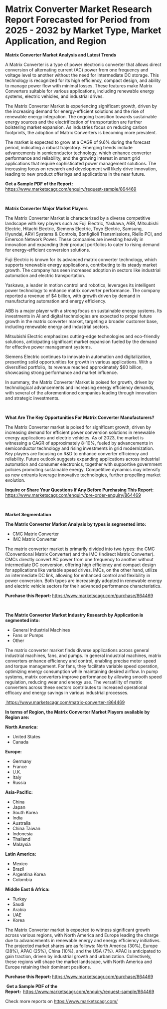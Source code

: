 <p><h1>Matrix Converter Market Research Report Forecasted for Period from 2025 -  2032 by Market Type, Market Application, and Region</h1></p><p><strong>Matrix Converter Market Analysis and Latest Trends</strong></p>
<p><p>A Matrix Converter is a type of power electronic converter that allows direct conversion of alternating current (AC) power from one frequency and voltage level to another without the need for intermediate DC storage. This technology is recognized for its high efficiency, compact design, and ability to manage power flow with minimal losses. These features make Matrix Converters suitable for various applications, including renewable energy systems, electric vehicles, and industrial drives.</p><p>The Matrix Converter Market is experiencing significant growth, driven by the increasing demand for energy-efficient solutions and the rise of renewable energy integration. The ongoing transition towards sustainable energy sources and the electrification of transportation are further bolstering market expansion. As industries focus on reducing carbon footprints, the adoption of Matrix Converters is becoming more prevalent.</p><p>The market is expected to grow at a CAGR of 9.6% during the forecast period, indicating a robust trajectory. Emerging trends include advancements in semiconductor technology, which enhance converter performance and reliability, and the growing interest in smart grid applications that require sophisticated power management solutions. The increasing focus on research and development will likely drive innovation, leading to new product offerings and applications in the near future.</p></p>
<p><strong>Get a Sample PDF of the Report:&nbsp;</strong> <a href="https://www.marketscagr.com/enquiry/request-sample/864469?utm_campaign=2320&utm_medium=2&utm_source=Github&utm_content=ia&utm_term=10022025&utm_id=matrix-converter">https://www.marketscagr.com/enquiry/request-sample/864469</a></p>
<p>&nbsp;</p>
<p><strong>Matrix Converter Major Market Players</strong></p>
<p><p>The Matrix Converter Market is characterized by a diverse competitive landscape with key players such as Fuji Electric, Yaskawa, ABB, Mitsubishi Electric, Hitachi Electric, Siemens Electric, Toyo Electric, Samsung, Hyundai, ARVI Systems & Controls, Bonfiglioli Transmissions, Riello PCI, and Emerson Network Power. These companies are investing heavily in innovation and expanding their product portfolios to cater to rising demand for energy-efficient conversion solutions.</p><p>Fuji Electric is known for its advanced matrix converter technology, which supports renewable energy applications, contributing to its steady market growth. The company has seen increased adoption in sectors like industrial automation and electric transportation.</p><p>Yaskawa, a leader in motion control and robotics, leverages its intelligent power technology to enhance matrix converter performance. The company reported a revenue of $4 billion, with growth driven by demand in manufacturing automation and energy efficiency.</p><p>ABB is a major player with a strong focus on sustainable energy systems. Its investments in AI and digital technologies are expected to propel future growth in the matrix converter market, targeting a broader customer base, including renewable energy and industrial sectors.</p><p>Mitsubishi Electric emphasizes cutting-edge technologies and eco-friendly solutions, anticipating significant market expansion fueled by the demand for effective power management systems.</p><p>Siemens Electric continues to innovate in automation and digitalization, presenting solid opportunities for growth in various applications. With a diversified portfolio, its revenue reached approximately $60 billion, showcasing strong performance and market influence.</p><p>In summary, the Matrix Converter Market is poised for growth, driven by technological advancements and increasing energy efficiency demands, with several of the aforementioned companies leading through innovation and strategic investments.</p></p>
<p>&nbsp;</p>
<p><strong>What Are The Key Opportunities For Matrix Converter Manufacturers?</strong></p>
<p><p>The Matrix Converter market is poised for significant growth, driven by increasing demand for efficient power conversion solutions in renewable energy applications and electric vehicles. As of 2023, the market is witnessing a CAGR of approximately 8-10%, fueled by advancements in semiconductor technology and rising investments in grid modernization. Key players are focusing on R&D to enhance converter efficiency and reliability. Future outlook suggests expanding applications across industrial automation and consumer electronics, together with supportive government policies promoting sustainable energy. Competitive dynamics may intensify as new entrants leverage innovative technologies, further propelling market evolution.</p></p>
<p><strong>Inquire or Share Your Questions If Any Before Purchasing This Report:</strong> <a href="https://www.marketscagr.com/enquiry/pre-order-enquiry/864469?utm_campaign=2320&utm_medium=2&utm_source=Github&utm_content=ia&utm_term=10022025&utm_id=matrix-converter">https://www.marketscagr.com/enquiry/pre-order-enquiry/864469</a></p>
<p>&nbsp;</p>
<p><strong>Market Segmentation</strong></p>
<p><strong>The Matrix Converter Market Analysis by types is segmented into:</strong></p>
<p><ul><li>CMC Matrix Converter</li><li>IMC Matrix Converter</li></ul></p>
<p><p>The matrix converter market is primarily divided into two types: the CMC (Conventional Matrix Converter) and the IMC (Indirect Matrix Converter). CMCs directly convert AC power from one frequency to another without intermediate DC conversion, offering high efficiency and compact design for applications like variable speed drives. IMCs, on the other hand, utilize an intermediate DC link, allowing for enhanced control and flexibility in power conversion. Both types are increasingly adopted in renewable energy and electric vehicle sectors for their advanced performance characteristics.</p></p>
<p><strong>Purchase this Report:&nbsp;</strong><a href="https://www.marketscagr.com/purchase/864469?utm_campaign=2320&utm_medium=2&utm_source=Github&utm_content=ia&utm_term=10022025&utm_id=matrix-converter">https://www.marketscagr.com/purchase/864469</a></p>
<p>&nbsp;</p>
<p><strong>The Matrix Converter Market Industry Research by Application is segmented into:</strong></p>
<p><ul><li>General Industrial Machines</li><li>Fans or Pumps</li><li>Other</li></ul></p>
<p><p>The matrix converter market finds diverse applications across general industrial machines, fans, and pumps. In general industrial machines, matrix converters enhance efficiency and control, enabling precise motor speed and torque management. For fans, they facilitate variable speed operation, optimizing energy consumption while maintaining desired airflow. In pump systems, matrix converters improve performance by allowing smooth speed regulation, reducing wear and energy use. The versatility of matrix converters across these sectors contributes to increased operational efficacy and energy savings in various industrial processes.</p></p>
<p><a href="https://www.marketscagr.com/matrix-converter-r864469?utm_campaign=2320&utm_medium=2&utm_source=Github&utm_content=ia&utm_term=10022025&utm_id=matrix-converter">&nbsp;https://www.marketscagr.com/matrix-converter-r864469</a></p>
<p><strong>In terms of Region, the Matrix Converter Market Players available by Region are:</strong></p>
<p>
    <p> <strong> North America: </strong>
        <ul>
            <li>United States</li>
            <li>Canada</li>
        </ul>
        </p> 
    <p> <strong> Europe: </strong>
        <ul>
            <li>Germany</li>
            <li>France</li>
            <li>U.K.</li>
            <li>Italy</li>
            <li>Russia</li>
        </ul>
        </p> 
    <p> <strong> Asia-Pacific: </strong>
        <ul>
            <li>China</li>
            <li>Japan</li>
            <li>South Korea</li>
            <li>India</li>
            <li>Australia</li>
            <li>China Taiwan</li>
            <li>Indonesia</li>
            <li>Thailand</li>
            <li>Malaysia</li>
        </ul>
        </p> 
    <p> <strong> Latin America: </strong>
        <ul>
            <li>Mexico</li>
            <li>Brazil</li>
            <li>Argentina Korea</li>
            <li>Colombia</li>
        </ul>
        </p> 
    <p> <strong> Middle East & Africa: </strong>
        <ul>
            <li>Turkey</li>
            <li>Saudi</li>
            <li>Arabia</li>
            <li>UAE</li>
            <li>Korea</li>
        </ul>
    </p>
    </p>
<p><p>The Matrix Converter market is expected to witness significant growth across various regions, with North America and Europe leading the charge due to advancements in renewable energy and energy efficiency initiatives. The projected market shares are as follows: North America (30%), Europe (28%), APAC (25%), China (10%), and the USA (7%). APAC is anticipated to gain traction, driven by industrial growth and urbanization. Collectively, these regions will shape the market landscape, with North America and Europe retaining their dominant positions.</p></p>
<p><strong>Purchase this Report: </strong><a href="https://www.marketscagr.com/purchase/864469?utm_campaign=2320&utm_medium=2&utm_source=Github&utm_content=ia&utm_term=10022025&utm_id=matrix-converter">https://www.marketscagr.com/purchase/864469</a></p>
<p>&nbsp;<strong>Get a Sample PDF of the Report:&nbsp;&nbsp;</strong><a href="https://www.marketscagr.com/enquiry/request-sample/864469?utm_campaign=2320&utm_medium=2&utm_source=Github&utm_content=ia&utm_term=10022025&utm_id=matrix-converter">https://www.marketscagr.com/enquiry/request-sample/864469</a></p>
<p><strong></strong></p>
<p>Check more reports on <a href="https://www.marketscagr.com/?utm_campaign=2320&utm_medium=2&utm_source=Github&utm_content=ia&utm_term=10022025&utm_id=matrix-converter">https://www.marketscagr.com/</a></p>